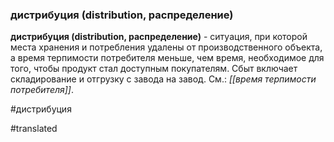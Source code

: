 ### дистрибуция (distribution, распределение)

**дистрибуция (distribution, распределение)** - ситуация, при которой места хранения и потребления удалены от производственного объекта, а время терпимости потребителя меньше, чем время, необходимое для того, чтобы продукт стал доступным покупателям. Сбыт включает складирование и отгрузку с завода на завод. См.: *[[время терпимости потребителя]]*.

#дистрибуция

#translated
